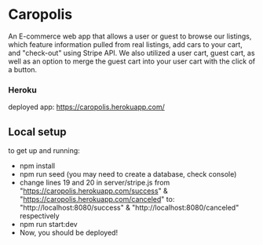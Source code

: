 # Caropolis

An E-commerce web app that allows a user or guest to browse our listings, which feature information pulled from real listings, add cars to your cart, and "check-out" using Stripe API. We also utilized a user cart, guest cart, as well as an option to merge the guest cart into your user cart with the click of a button.

### Heroku

deployed app:
https://caropolis.herokuapp.com/

## Local setup

to get up and running:
 - npm install
 - npm run seed (you may need to create a database, check console)
 - change lines 19 and 20 in server/stripe.js from "https://caropolis.herokuapp.com/success" & "https://caropolis.herokuapp.com/canceled" to:
 "http://localhost:8080/success" & "http://localhost:8080/canceled" respectively 
 - npm run start:dev
 - Now, you should be deployed!
